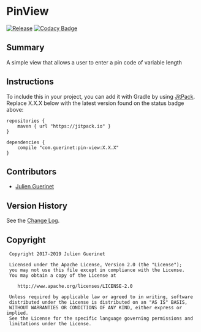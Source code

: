# PinView

[![Release](https://jitpack.io/v/com.guerinet/pin-view.svg)](https://jitpack.io/#com.guerinet/pin-view)
[![Codacy Badge](https://api.codacy.com/project/badge/Grade/908c9d477b1943f69256e4b48ad96765)](https://www.codacy.com/app/jguerinet/pin-view?utm_source=github.com&utm_medium=referral&utm_content=jguerinet/pin-view&utm_campaign=Badge_Grade)

## Summary

A simple view that allows a user to enter a pin code of variable length

## Instructions

To include this in your project, you can add it with Gradle by using [JitPack](https://jitpack.io). Replace X.X.X below with the latest version found on the status badge above:

    repositories {
        maven { url "https://jitpack.io" }
    }

    dependencies {
        compile "com.guerinet:pin-view:X.X.X"
    }

## Contributors

-   [Julien Guerinet](https://github.com/jguerinet)

## Version History

See the [Change Log](CHANGELOG.md).

## Copyright

     Copyright 2017-2019 Julien Guerinet

     Licensed under the Apache License, Version 2.0 (the "License");
     you may not use this file except in compliance with the License.
     You may obtain a copy of the License at

        http://www.apache.org/licenses/LICENSE-2.0

     Unless required by applicable law or agreed to in writing, software
     distributed under the License is distributed on an "AS IS" BASIS,
     WITHOUT WARRANTIES OR CONDITIONS OF ANY KIND, either express or implied.
     See the License for the specific language governing permissions and
     limitations under the License.

